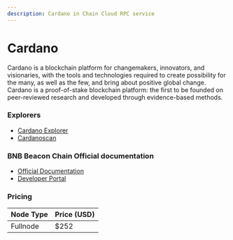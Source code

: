 ```yaml
---
description: Cardano in Chain Cloud RPC service
---
```


# Cardano

Cardano is a blockchain platform for changemakers, innovators, and visionaries, with the tools and technologies required to create possibility for the many, as well as the few, and bring about positive global change. Cardano is a proof-of-stake blockchain platform: the first to be founded on peer-reviewed research and developed through evidence-based methods.

### Explorers[​](https://docs.chain.com/docs/cloud/supported-chains/cardano/#explorers) <a href="#explorers" id="explorers"></a>

* [Cardano Explorer](https://explorer.cardano.org/)
* [Cardanoscan](https://cardanoscan.io/)

### BNB Beacon Chain Official documentation[​](https://docs.chain.com/docs/cloud/supported-chains/cardano/#cardano-official-documentation) <a href="#cardano-official-documentation" id="cardano-official-documentation"></a>

* [Official Documentation](https://docs.cardano.org/)
* [Developer Portal](https://developers.cardano.org/)

### Pricing[​](https://docs.chain.com/docs/cloud/supported-chains/cardano/#pricing) <a href="#pricing" id="pricing"></a>

| Node Type             | Price (USD)          |
| --------------------- | ---------------------|
| Fullnode              | $252                 |